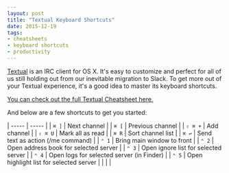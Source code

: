 ```yaml
---
layout: post
title: "Textual Keyboard Shortcuts"
date: 2015-12-19
tags:
- cheatsheets
- keyboard shortcuts
- productivity
---
```


[Textual](https://www.codeux.com/textual/) is an IRC client for OS X. It's easy to customize and perfect for all of us still holding out from our inevitable migration to Slack. To get more out of your Textual experience, it's a good idea to master its keyboard shortcuts.

[You can check out the full Textual Cheatsheet here.](http://ursooperduper.github.io/cheatsheets/textual/)

And below are a few shortcuts to get you started:

| ----- | ----- |
| ```⌘ ]``` | Next channel |
| ```⌘ [``` | Previous channel |
| ```⇧ ⌘ +``` | Add channel |
| ```⇧ ⌘ U``` | Mark all as read |
| ```⌘ R``` | Sort channel list |
| ```⌘ ↩``` | Send text as action (/me command) |
| ```⌃ 1``` | Bring main window to front |
| ```⌃ 2``` | Open address book for selected server |
| ```⌃ 3``` | Open ignore list for selected server |
| ```⌃ 4``` | Open logs for selected server (in Finder) |
| ```⌃ 5``` | Open highlight list for selected server |
|  |  |
